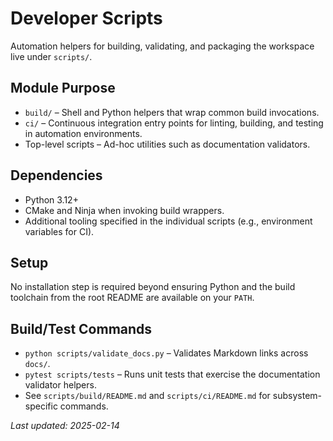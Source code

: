 # Developer Scripts

Automation helpers for building, validating, and packaging the workspace live under `scripts/`.

## Module Purpose

- `build/` – Shell and Python helpers that wrap common build invocations.
- `ci/` – Continuous integration entry points for linting, building, and testing in automation environments.
- Top-level scripts – Ad-hoc utilities such as documentation validators.

## Dependencies

- Python 3.12+
- CMake and Ninja when invoking build wrappers.
- Additional tooling specified in the individual scripts (e.g., environment variables for CI).

## Setup

No installation step is required beyond ensuring Python and the build toolchain from the root README are available on
your `PATH`.

## Build/Test Commands

- `python scripts/validate_docs.py` – Validates Markdown links across `docs/`.
- `pytest scripts/tests` – Runs unit tests that exercise the documentation validator helpers.
- See `scripts/build/README.md` and `scripts/ci/README.md` for subsystem-specific commands.

_Last updated: 2025-02-14_
